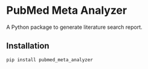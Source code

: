 # PubMed Meta Analyzer

A Python package to generate literature search report.

## Installation

```bash
pip install pubmed_meta_analyzer